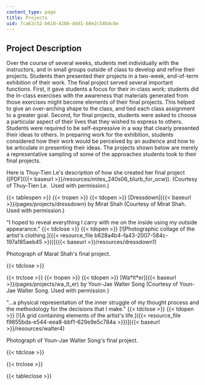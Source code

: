 ```yaml
---
content_type: page
title: Projects
uid: 7ca62c52-b610-4286-d4d1-b8e2c54b4c6e
---
```


Project Description
-------------------

Over the course of several weeks, students met individually with the instructors, and in small groups outside of class to develop and refine their projects. Students then presented their projects in a two-week, end-of-term exhibition of their work. The final project served several important functions. First, it gave students a focus for their in-class work; students did the in-class exercises with the awareness that materials generated from those exercises might become elements of their final projects. This helped to give an over-arching shape to the class, and tied each class assignment to a greater goal. Second, for final projects, students were asked to choose a particular aspect of their lives that they wished to express to others. Students were required to be self-expressive in a way that clearly presented their ideas to others. In preparing work for the exhibition, students considered how their work would be perceived by an audience and how to be articulate in presenting their ideas. The projects shown below are merely a representative sampling of some of the approaches students took to their final projects.

Here is Thuy-Tien Le's description of how she created her final project ([PDF]({{< baseurl >}}/resources/mites_240s06_blurb_for_ocw)). (Courtesy of Thuy-Tien Le.  Used with permission.)

{{< tableopen >}}
{{< tropen >}}
{{< tdopen >}}
[Dressdown]({{< baseurl >}}/pages/projects/dressdown) by Mirat Shah (Courtesy of Mirat Shah. Used with permission.)  
  
"I hoped to reveal everything I carry with me on the inside using my outside appearance."
{{< tdclose >}}
{{< tdopen >}}
[![Photographic collage of the artist's clothing.]({{< resource_file b628a4b4-fa43-2007-584c-197a185aeb45 >}})]({{< baseurl >}}/resources/dressdown1)

Photograph of Marat Shah's final project.


{{< tdclose >}}

{{< trclose >}}
{{< tropen >}}
{{< tdopen >}}
[Wa\*lt\*er]({{< baseurl >}}/pages/projects/wa_lt_er) by Youn-Jae Walter Song (Courtesy of Youn-Jae Walter Song. Used with permission.)  
  
"...a physical representation of the inner struggle of my thought process and the methodology for the decisions that I make."
{{< tdclose >}}
{{< tdopen >}}
[![A grid containing elements of the artist's life.]({{< resource_file f9855bda-e544-eea8-bbf1-629e9e5c784a >}})]({{< baseurl >}}/resources/walter4)

Photograph of Youn-Jae Walter Song's final project.


{{< tdclose >}}

{{< trclose >}}

{{< tableclose >}}